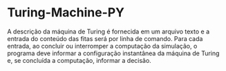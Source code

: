 # Turing-Machine-PY
A descrição da máquina de Turing é fornecida em um arquivo texto e a entrada do conteúdo das fitas será por linha de comando. Para cada entrada, ao concluir ou interromper a computação da simulação, o programa deve informar a configuração instantânea da máquina de Turing e, se concluída a computação, informar a decisão.
